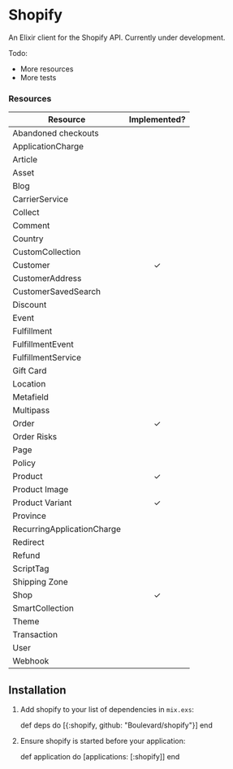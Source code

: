 # Shopify

An Elixir client for the Shopify API.  Currently under development.

Todo:
 * More resources
 * More tests

### Resources

| Resource |  Implemented? |
|----------|:-------------:|
| Abandoned checkouts |   |
| ApplicationCharge |   |
| Article |   |
| Asset |   |
| Blog |   |
| CarrierService |   |
| Collect |   |
| Comment |   |
| Country |   |
| CustomCollection |   |
| Customer | ✓ |
| CustomerAddress |   |
| CustomerSavedSearch |   |
| Discount |   |
| Event |   |
| Fulfillment |   |
| FulfillmentEvent |   |
| FulfillmentService |   |
| Gift Card |   |
| Location |   |
| Metafield |   |
| Multipass |   |
| Order | ✓ |
| Order Risks |   |
| Page |   |
| Policy |   |
| Product | ✓ |
| Product Image |   |
| Product Variant | ✓ |
| Province |   |
| RecurringApplicationCharge |   |
| Redirect |   |
| Refund |   |
| ScriptTag |   |
| Shipping Zone |   |
| Shop | ✓ |
| SmartCollection |   |
| Theme |   |
| Transaction |   |
| User |   |
| Webhook |   |


## Installation

  1. Add shopify to your list of dependencies in `mix.exs`:

        def deps do
          [{:shopify, github: "Boulevard/shopify"}]
        end

  2. Ensure shopify is started before your application:

        def application do
          [applications: [:shopify]]
        end

